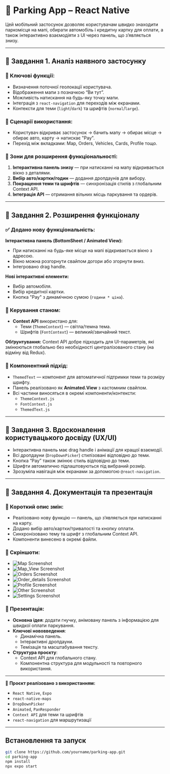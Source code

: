 # 🚗 Parking App – React Native

Цей мобільний застосунок дозволяє користувачам швидко знаходити паркомісця на мапі, обирати автомобіль і кредитну картку для оплати, а також інтерактивно взаємодіяти з UI через панель, що з’являється знизу.

---

## 🧩 Завдання 1. Аналіз наявного застосунку

### 🔑 Ключові функції:
- Визначення поточної геолокації користувача.
- Відображення мапи з позначкою “Ви тут”.
- Можливість натискання на будь-яку точку мапи.
- Інтеграція з `react-navigation` для переходів між екранами.
- Контексти для теми (`light`/`dark`) та шрифтів (`normal`/`large`).

### 📲 Сценарії використання:
- Користувач відкриває застосунок → бачить мапу → обирає місце → обирає авто, карту → натискає "Pay".
- Перехід між вкладками: Map, Orders, Vehicles, Cards, Profile тощо.

### 🔧 Зони для розширення функціональності:
1. **Інтерактивна панель знизу** — при натисканні на мапу відкривається вікно з деталями.
2. **Вибір авто/картки/годин** — додання дропдаунів для вибору.
3. **Покращення теми та шрифтів** — синхронізація стилів з глобальним Context API.
4. **Інтеграція API** — отримання вільних місць паркування та ордерів.

---

## 🧪 Завдання 2. Розширення функціоналу

### ✅ Додано нову функціональність:

**Інтерактивна панель (BottomSheet / Animated View):**
- При натисканні на будь-яке місце на мапі відкривається вікно з адресою.
- Вікно можна розгорнути свайпом догори або згорнути вниз.
- Інтегровано drag handle.

**Нові інтерактивні елементи:**
- Вибір автомобіля.
- Вибір кредитної картки.
- Кнопка "Pay" з динамічною сумою (`години * ціна`).

### 🧠 Керування станом:

- **Context API** використано для:
  - Теми (`ThemeContext`) — світла/темна тема.
  - Шрифтів (`FontContext`) — великий/звичайний текст.

**Обґрунтування:** Context API добре підходить для UI-параметрів, які змінюються глобально без необхідності централізованого стану (на відміну від Redux).

### 🧱 Компонентний підхід:

- `ThemedText` — компонент для автоматичної підтримки теми та розміру шрифту.
- Панель реалізовано як **Animated.View** з кастомним свайпом.
- Всі частини виносяться в окремі компоненти/контексти:
  - `ThemeContext.js`
  - `FontContext.js`
  - `ThemedText.js`

---

## 🎨 Завдання 3. Вдосконалення користувацького досвіду (UX/UI)

- Інтерактивна панель має drag handle і анімації для кращої взаємодії.
- Всі дропдауни (`DropDownPicker`) стилізовані відповідно до теми.
- Кнопка “Pay” також змінює стиль відповідно до теми.
- Шрифти автоматично підлаштовуються під вибраний розмір.
- Зрозуміла навігація між екранами за допомогою `@react-navigation`.

---

## 📄 Завдання 4. Документація та презентація

### 📝 Короткий опис змін:
- Реалізовано нову функцію — панель, що з’являється при натисканні на карту.
- Додано вибір авто/картки/тривалості та кнопку оплати.
- Синхронізовано тему та шрифт з глобальним Context API.
- Компоненти винесено в окремі файли.

### 📸 Скріншоти:
- ![Map Screenshot](./images/screenshots/Map.PNG)
- ![Map_View Screenshot](./images/screenshots/Map_View.PNG)
- ![Orders Screenshot](./images/screenshots/Orders.PNG)
- ![Order_details Screenshot](./images/screenshots/Order_details.PNG)
- ![Profile Screenshot](./images/screenshots/Profile.PNG)
- ![Other Screenshot](./images/screenshots/Other.PNG)
- ![Settings Screenshot](./images/screenshots/Settings.PNG)

### 🎤 Презентація:
- **Основна ідея**: додати гнучку, анімовану панель з інформацією для швидкої оплати паркування.
- **Ключові нововведення**:
  - Динамічна панель.
  - Інтерактивні дропдауни.
  - Темізація та масштабування тексту.
- **Структура проєкту**:
  - Context API для глобального стану.
  - Компонентна структура для модульності та повторного використання.

---

🔗 **Проєкт реалізовано з використанням:**
- `React Native`, `Expo`
- `react-native-maps`
- `DropDownPicker`
- `Animated`, `PanResponder`
- `Context API` для теми та шрифтів
- `react-navigation` для маршрутизації


---

## Встановлення та запуск

```bash
git clone https://github.com/yourname/parking-app.git
cd parking-app
npm install
npx expo start
